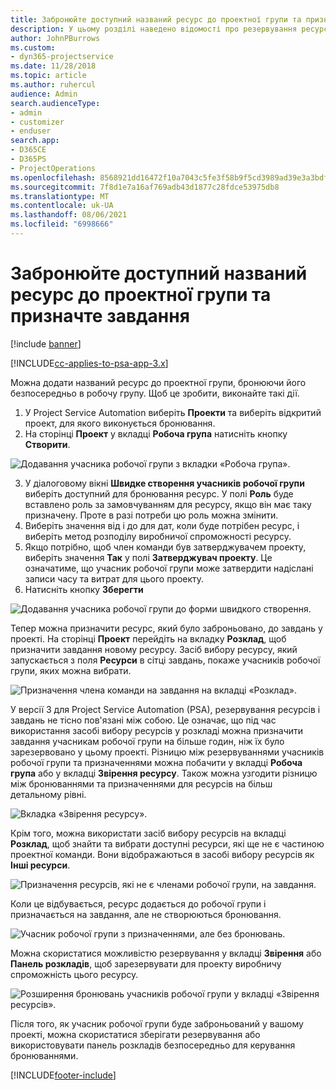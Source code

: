 ```yaml
---
title: Забронюйте доступний названий ресурс до проектної групи та призначте завдання
description: У цьому розділі наведено відомості про резервування ресурсів для робочих груп проекту та призначення їх на завдання.
author: JohnPBurrows
ms.custom:
- dyn365-projectservice
ms.date: 11/28/2018
ms.topic: article
ms.author: ruhercul
audience: Admin
search.audienceType:
- admin
- customizer
- enduser
search.app:
- D365CE
- D365PS
- ProjectOperations
ms.openlocfilehash: 8568921dd16472f10a7043c5fe3f58b9f5cd3989ad39e3a3bdf269b0c7203ae2
ms.sourcegitcommit: 7f8d1e7a16af769adb43d1877c28fdce53975db8
ms.translationtype: MT
ms.contentlocale: uk-UA
ms.lasthandoff: 08/06/2021
ms.locfileid: "6998666"
---
```

# <a name="book-named-bookable-resources-to-a-project-team-and-assign-tasks"></a>Забронюйте доступний названий ресурс до проектної групи та призначте завдання 

[!include [banner](../includes/psa-now-project-operations.md)]

[!INCLUDE[cc-applies-to-psa-app-3.x](../includes/cc-applies-to-psa-app-3x.md)]

Можна додати названий ресурс до проектної групи, бронюючи його безпосередньо в робочу групу. Щоб це зробити, виконайте такі дії.

1. У Project Service Automation виберіть **Проекти** та виберіть відкритий проект, для якого виконується бронювання.
2. На сторінці **Проект** у вкладці **Робоча група** натисніть кнопку **Створити**. 

![Додавання учасника робочої групи з вкладки «Робоча група».](media/RM-how-to-1.png)

3. У діалоговому вікні **Швидке створення учасників робочої групи** виберіть доступний для бронювання ресурс. У полі **Роль** буде вставлено роль за замовчуванням для ресурсу, якщо він має таку призначену. Проте в разі потреби цю роль можна змінити. 
4. Виберіть значення від і до для дат, коли буде потрібен ресурс, і виберіть метод розподілу виробничої спроможності ресурсу. 
5. Якщо потрібно, щоб член команди був затверджувачем проекту, виберіть значення **Так** у полі **Затверджувач проекту**. Це означатиме, що учасник робочої групи може затвердити надіслані записи часу та витрат для цього проекту. 
6. Натисніть кнопку **Зберегти**

![Додавання учасника робочої групи до форми швидкого створення.](media/RM-how-to-2.png)


Тепер можна призначити ресурс, який було заброньовано, до завдань у проекті. На сторінці **Проект** перейдіть на вкладку **Розклад**, щоб призначити завдання новому ресурсу. Засіб вибору ресурсу, який запускається з поля **Ресурси** в сітці завдань, покаже учасників робочої групи, яких можна вибрати.

![Призначення члена команди на завдання на вкладці «Розклад».](media/RM-how-to-3.png)

У версії 3 для Project Service Automation (PSA), резервування ресурсів і завдань не тісно пов'язані між собою. Це означає, що під час використання засобі вибору ресурсів у розкладі можна призначити завдання учасникам робочої групи на більше годин, ніж їх було зарезервовано у цьому проекті.
Різницю між резервуваннями учасників робочої групи та призначеннями можна побачити у вкладці **Робоча група** або у вкладці **Звірення ресурсу**. Також можна узгодити різницю між бронюваннями та призначеннями для ресурсів на більш детальному рівні.

![Вкладка «Звірення ресурсу».](media/RM-how-to-4.png)

Крім того, можна використати засіб вибору ресурсів на вкладці **Розклад**, щоб знайти та вибрати доступні ресурси, які ще не є частиною проектної команди. Вони відображаються в засобі вибору ресурсів як **Інші ресурси**.

![Призначення ресурсів, які не є членами робочої групи, на завдання.](media/RM-how-to-5.png)

Коли це відбувається, ресурс додається до робочої групи і призначається на завдання, але не створюються бронювання.

![Учасник робочої групи з призначеннями, але без бронювань.](media/RM-how-to-6.png)

Можна скористатися можливістю резервування у вкладці **Звірення** або **Панель розкладів**, щоб зарезервувати для проекту виробничу спроможність цього ресурсу.

![Розширення бронювань учасників робочої групи у вкладці «Звірення ресурсів».](media/RM-how-to-7.png)

Після того, як учасник робочої групи буде заброньований у вашому проекті, можна скористатися зберігати резервування або використовувати панель розкладів безпосередньо для керування бронюваннями.


[!INCLUDE[footer-include](../includes/footer-banner.md)]
